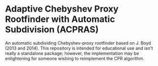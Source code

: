 # Adaptive Chebyshev Proxy Rootfinder with Automatic Subdivision (ACPRAS)
An automatic subdividing Chebyshev-proxy rootfinder based on J. Boyd (2013 and 2014). This repository is intended for educational use and isn't really a standalone package; however, the implementation may be enlightening for someone wishing to reimplement the CPR algorithm.
